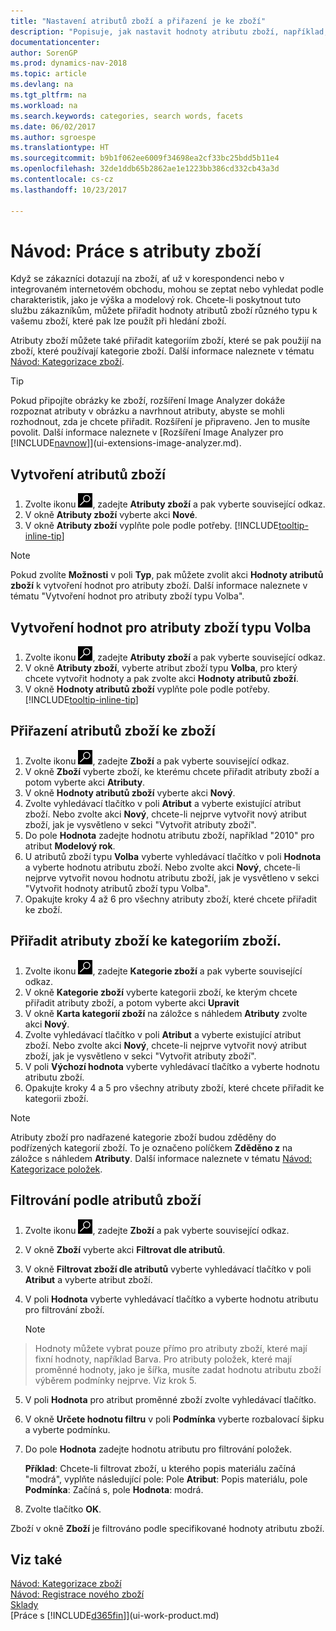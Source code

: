 ```yaml
---
title: "Nastavení atributů zboží a přiřazení je ke zboží"
description: "Popisuje, jak nastavit hodnoty atributu zboží, například, které lze použít jako vyhledávací slova, a přiřadit je ke zboží a kategoriím zboží."
documentationcenter: 
author: SorenGP
ms.prod: dynamics-nav-2018
ms.topic: article
ms.devlang: na
ms.tgt_pltfrm: na
ms.workload: na
ms.search.keywords: categories, search words, facets
ms.date: 06/02/2017
ms.author: sgroespe
ms.translationtype: HT
ms.sourcegitcommit: b9b1f062ee6009f34698ea2cf33bc25bdd5b11e4
ms.openlocfilehash: 32de1ddb65b2862ae1e1223bb386cd332cb43a3d
ms.contentlocale: cs-cz
ms.lasthandoff: 10/23/2017

---
```

# <a name="how-to-work-with-item-attributes"></a>Návod: Práce s atributy zboží
Když se zákazníci dotazují na zboží, ať už v korespondenci nebo v integrovaném internetovém obchodu, mohou se zeptat nebo vyhledat podle charakteristik, jako je výška a modelový rok. Chcete-li poskytnout tuto službu zákazníkům, můžete přiřadit hodnoty atributů zboží různého typu k vašemu zboží, které pak lze použít při hledání zboží.

Atributy zboží můžete také přiřadit kategoriím zboží, které se pak použijí na zboží, které používají kategorie zboží. Další informace naleznete v tématu [Návod: Kategorizace zboží](inventory-how-categorize-items.md).

> [!Tip]  
> Pokud připojíte obrázky ke zboží, rozšíření Image Analyzer dokáže rozpoznat atributy v obrázku a navrhnout atributy, abyste se mohli rozhodnout, zda je chcete přiřadit. Rozšíření je připraveno. Jen to musíte povolit. Další informace naleznete v [Rozšíření Image Analyzer pro [!INCLUDE[navnow](includes/navnow_md.md)]](ui-extensions-image-analyzer.md). 

## <a name="to-create-item-attributes"></a>Vytvoření atributů zboží
1. Zvolte ikonu ![Vyhledat stránku nebo sestavu](media/ui-search/search_small.png "Ikona Vyhledat stránku nebo sestavu"), zadejte **Atributy zboží** a pak vyberte související odkaz.
2. V okně **Atributy zboží** vyberte akci **Nové**.
3. V okně **Atributy zboží** vyplňte pole podle potřeby. [!INCLUDE[tooltip-inline-tip](includes/tooltip-inline-tip_md.md)]

> [!NOTE]  
>   Pokud zvolíte **Možnosti** v poli **Typ**, pak můžete zvolit akci **Hodnoty atributů zboží** k vytvoření hodnot pro atributy zboží. Další informace naleznete v tématu "Vytvoření hodnot pro atributy zboží typu Volba".  

## <a name="to-create-values-for-item-attributes-of-type-option"></a>Vytvoření hodnot pro atributy zboží typu Volba
1. Zvolte ikonu ![Vyhledat stránku nebo sestavu](media/ui-search/search_small.png "Ikona Vyhledat stránku nebo sestavu"), zadejte **Atributy zboží** a pak vyberte související odkaz.
2. V okně **Atributy zboží**, vyberte atribut zboží typu **Volba**, pro který chcete vytvořit hodnoty a pak zvolte akci **Hodnoty atributů zboží**.
3. V okně **Hodnoty atributů zboží** vyplňte pole podle potřeby. [!INCLUDE[tooltip-inline-tip](includes/tooltip-inline-tip_md.md)]

## <a name="to-assign-item-attributes-to-items"></a>Přiřazení atributů zboží ke zboží
1. Zvolte ikonu ![Vyhledat stránku nebo sestavu](media/ui-search/search_small.png "Ikona Vyhledat stránku nebo sestavu"), zadejte **Zboží** a pak vyberte související odkaz.
2. V okně **Zboží** vyberte zboží, ke kterému chcete přiřadit atributy zboží a potom vyberte akci **Atributy**.
3. V okně **Hodnoty atributů zboží** vyberte akci **Nový**.
4. Zvolte vyhledávací tlačítko v poli **Atribut** a vyberte existující atribut zboží. Nebo zvolte akci **Nový**, chcete-li nejprve vytvořit nový atribut zboží, jak je vysvětleno v sekci "Vytvořit atributy zboží".
5. Do pole **Hodnota** zadejte hodnotu atributu zboží, například "2010" pro atribut **Modelový rok**.
6. U atributů zboží typu **Volba** vyberte vyhledávací tlačítko v poli **Hodnota** a vyberte hodnotu atributu zboží. Nebo zvolte akci **Nový**, chcete-li nejprve vytvořit novou hodnotu atributu zboží, jak je vysvětleno v sekci "Vytvořit hodnoty atributů zboží typu Volba".
7. Opakujte kroky 4 až 6 pro všechny atributy zboží, které chcete přiřadit ke zboží.

## <a name="to-assign-item-attributes-to-item-categories"></a>Přiřadit atributy zboží ke kategoriím zboží.
1. Zvolte ikonu ![Vyhledat stránku nebo sestavu](media/ui-search/search_small.png "Ikona Vyhledat stránku nebo sestavu"), zadejte **Kategorie zboží** a pak vyberte související odkaz.
2. V okně **Kategorie zboží** vyberte kategorii zboží, ke kterým chcete přiřadit atributy zboží, a potom vyberte akci **Upravit**
3. V okně **Karta kategorií zboží** na záložce s náhledem **Atributy** zvolte akci **Nový**.
4. Zvolte vyhledávací tlačítko v poli **Atribut** a vyberte existující atribut zboží. Nebo zvolte akci **Nový**, chcete-li nejprve vytvořit nový atribut zboží, jak je vysvětleno v sekci "Vytvořit atributy zboží".
5. V poli **Výchozí hodnota** vyberte vyhledávací tlačítko a vyberte hodnotu atributu zboží.
6. Opakujte kroky 4 a 5 pro všechny atributy zboží, které chcete přiřadit ke kategorii zboží.

> [!NOTE]  
>   Atributy zboží pro nadřazené kategorie zboží budou zděděny do podřízených kategorií zboží. To je označeno políčkem **Zděděno z** na záložce s náhledem **Atributy**. Další informace naleznete v tématu [Návod: Kategorizace položek](inventory-how-categorize-items.md).

## <a name="to-filter-by-item-attributes"></a>Filtrování podle atributů zboží
1. Zvolte ikonu ![Vyhledat stránku nebo sestavu](media/ui-search/search_small.png "Ikona Vyhledat stránku nebo sestavu"), zadejte **Zboží** a pak vyberte související odkaz.
2. V okně **Zboží** vyberte akci **Filtrovat dle atributů**.
3. V okně **Filtrovat zboží dle atributů** vyberte vyhledávací tlačítko v poli **Atribut** a vyberte atribut zboží.
4. V poli **Hodnota** vyberte vyhledávací tlačítko a vyberte hodnotu atributu pro filtrování zboží.

    > [!NOTE]  
>   Hodnoty můžete vybrat pouze přímo pro atributy zboží, které mají fixní hodnoty, například Barva. Pro atributy položek, které mají proměnné hodnoty, jako je šířka, musíte zadat hodnotu atributu zboží výběrem podmínky nejprve. Viz krok 5.
5. V poli **Hodnota** pro atribut proměnné zboží zvolte vyhledávací tlačítko.
6. V okně **Určete hodnotu filtru** v poli **Podmínka** vyberte rozbalovací šipku a vyberte podmínku.
7. Do pole **Hodnota** zadejte hodnotu atributu pro filtrování položek.

    **Příklad**: Chcete-li filtrovat zboží, u kterého popis materiálu začíná "modrá", vyplňte následující pole: Pole **Atribut**: Popis materiálu, pole **Podmínka**: Začíná s, pole **Hodnota**: modrá.
8. Zvolte tlačítko **OK**.   

Zboží v okně **Zboží** je filtrováno podle specifikované hodnoty atributu zboží.

## <a name="see-also"></a>Viz také
[Návod: Kategorizace zboží](inventory-how-categorize-items.md)    
[Návod: Registrace nového zboží](inventory-how-register-new-items.md)  
[Sklady](inventory-manage-inventory.md)  
[Práce s [!INCLUDE[d365fin](includes/d365fin_md.md)]](ui-work-product.md)

